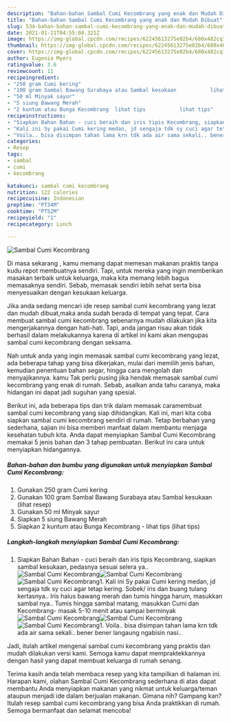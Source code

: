 ```yaml
---
description: "Bahan-bahan Sambal Cumi Kecombrang yang enak dan Mudah Dibuat"
title: "Bahan-bahan Sambal Cumi Kecombrang yang enak dan Mudah Dibuat"
slug: 534-bahan-bahan-sambal-cumi-kecombrang-yang-enak-dan-mudah-dibuat
date: 2021-01-21T04:55:04.321Z
image: https://img-global.cpcdn.com/recipes/62245613275e02b4/680x482cq70/sambal-cumi-kecombrang-foto-resep-utama.jpg
thumbnail: https://img-global.cpcdn.com/recipes/62245613275e02b4/680x482cq70/sambal-cumi-kecombrang-foto-resep-utama.jpg
cover: https://img-global.cpcdn.com/recipes/62245613275e02b4/680x482cq70/sambal-cumi-kecombrang-foto-resep-utama.jpg
author: Eugenia Myers
ratingvalue: 3.6
reviewcount: 11
recipeingredient:
- "250 gram Cumi kering"
- "100 gram Sambal Bawang Surabaya atau Sambal kesukaan           lihat resep"
- "50 ml Minyak sayur"
- "5 siung Bawang Merah"
- "2 kuntum atau Bunga Kecombrang  lihat tips           lihat tips"
recipeinstructions:
- "Siapkan Bahan Bahan - cuci beraih dan iris tipis Kecombrang, siapkan sambal kesukaan, pedasnya sesuai selera ya.."
- "Kali ini Sy pakai Cumi kering medan, jd sengaja tdk sy cuci agar tetap kering. Sobek/ iris dan buang tulang kertasnya.. Iris halus bawang merah dan tumis hingga harum, masukkan sambal nya.. Tumis hingga sambal matang, masukkan Cumi dan Kecombrang- masak 5-10 menit atau sampai berminyak"
- "Voila.. bisa disimpan tahan lama krn tdk ada air sama sekali.. bener bener langaung ngabisin nasi.."
categories:
- Resep
tags:
- sambal
- cumi
- kecombrang

katakunci: sambal cumi kecombrang 
nutrition: 122 calories
recipecuisine: Indonesian
preptime: "PT34M"
cooktime: "PT52M"
recipeyield: "1"
recipecategory: Lunch

---
```



![Sambal Cumi Kecombrang](https://img-global.cpcdn.com/recipes/62245613275e02b4/680x482cq70/sambal-cumi-kecombrang-foto-resep-utama.jpg)

Di masa  sekarang , kamu memang dapat memesan makanan praktis tanpa kudu repot membuatnya sendiri. Tapi, untuk mereka yang ingin memberikan masakan terbaik untuk keluarga, maka kita memang lebih bagus memasaknya sendiri. Sebab, memasak sendiri lebih sehat serta bisa menyesuaikan dengan kesukaan keluarga.

Jika anda sedang mencari ide resep sambal cumi kecombrang yang lezat dan mudah dibuat,maka anda sudah berada di tempat yang tepat. Cara membuat sambal cumi kecombrang  sebenarnya mudah dilakukan jika kita mengerjakannya dengan hati-hati. Tapi, anda jangan risau akan tidak berhasil dalam melakukannya 
karena di artikel ini kami akan mengupas sambal cumi kecombrang dengan seksama.  



Nah untuk anda yang ingin memasak sambal cumi kecombrang yang lezat, ada beberapa tahap yang bisa dikerjakan, mulai dari memilih jenis bahan, kemudian penentuan bahan segar, hingga cara mengolah dan menyajikannya. kamu Tak perlu pusing jika hendak memasak sambal cumi kecombrang yang enak di rumah. Sebab, asalkan anda  tahu caranya, maka hidangan ini dapat jadi suguhan yang spesial.

Berikut ini, ada beberapa tips dan trik dalam memasak caramembuat sambal cumi kecombrang yang siap dihidangkan. Kali ini, mari kita coba siapkan sambal cumi kecombrang sendiri di rumah. Tetap berbahan yang sederhana, sajian ini bisa memberi manfaat dalam membantu menjaga kesehatan tubuh kita. Anda dapat menyiapkan Sambal Cumi Kecombrang memakai 5 jenis bahan dan 3 tahap pembuatan. Berikut ini cara untuk menyiapkan hidangannya.

<!--inarticleads1-->

##### Bahan-bahan dan bumbu yang digunakan untuk menyiapkan Sambal Cumi Kecombrang:

1. Gunakan 250 gram Cumi kering
1. Gunakan 100 gram Sambal Bawang Surabaya atau Sambal kesukaan           (lihat resep)
1. Gunakan 50 ml Minyak sayur
1. Siapkan 5 siung Bawang Merah
1. Siapkan 2 kuntum atau Bunga Kecombrang - lihat tips           (lihat tips)




<!--inarticleads2-->

##### Langkah-langkah menyiapkan Sambal Cumi Kecombrang:

1. Siapkan Bahan Bahan - cuci beraih dan iris tipis Kecombrang, siapkan sambal kesukaan, pedasnya sesuai selera ya..
<img src="https://img-global.cpcdn.com/steps/bad424b69916fcd5/160x128cq70/sambal-cumi-kecombrang-langkah-memasak-1-foto.jpg" alt="Sambal Cumi Kecombrang"><img src="https://img-global.cpcdn.com/steps/ad4c48d6736d71f1/160x128cq70/sambal-cumi-kecombrang-langkah-memasak-1-foto.jpg" alt="Sambal Cumi Kecombrang"><img src="https://img-global.cpcdn.com/steps/9a3ece3f96095c97/160x128cq70/sambal-cumi-kecombrang-langkah-memasak-1-foto.jpg" alt="Sambal Cumi Kecombrang">1. Kali ini Sy pakai Cumi kering medan, jd sengaja tdk sy cuci agar tetap kering. Sobek/ iris dan buang tulang kertasnya.. Iris halus bawang merah dan tumis hingga harum, masukkan sambal nya.. Tumis hingga sambal matang, masukkan Cumi dan Kecombrang- masak 5-10 menit atau sampai berminyak
<img src="https://img-global.cpcdn.com/steps/97051bb9de860271/160x128cq70/sambal-cumi-kecombrang-langkah-memasak-2-foto.jpg" alt="Sambal Cumi Kecombrang"><img src="https://img-global.cpcdn.com/steps/c0a93905844ebd07/160x128cq70/sambal-cumi-kecombrang-langkah-memasak-2-foto.jpg" alt="Sambal Cumi Kecombrang"><img src="https://img-global.cpcdn.com/steps/08d28b9768ea75fd/160x128cq70/sambal-cumi-kecombrang-langkah-memasak-2-foto.jpg" alt="Sambal Cumi Kecombrang">1. Voila.. bisa disimpan tahan lama krn tdk ada air sama sekali.. bener bener langaung ngabisin nasi..




Jadi, itulah artikel mengenai  sambal cumi kecombrang  yang praktis dan mudah dilakukan versi kami. Semoga kamu dapat mempraktekkannya dengan hasil yang dapat membuat keluarga di rumah senang. 

Terima kasih anda telah membaca resep yang kita tampilkan di halaman ini. Harapan kami, olahan  Sambal Cumi Kecombrang sederhana di atas dapat membantu Anda menyiapkan makanan yang nikmat untuk keluarga/teman ataupun menjadi ide dalam berjualan makanan. Gimana nih? Gampang kan? Itulah resep sambal cumi kecombrang yang bisa Anda praktikkan di rumah. Semoga bermanfaat dan selamat mencoba!

